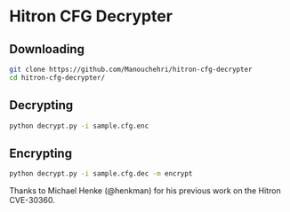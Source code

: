 # Hitron CFG Decrypter

## Downloading

```sh
git clone https://github.com/Manouchehri/hitron-cfg-decrypter
cd hitron-cfg-decrypter/
```

## Decrypting

```sh
python decrypt.py -i sample.cfg.enc
```

## Encrypting

```sh
python decrypt.py -i sample.cfg.dec -m encrypt
```

Thanks to Michael Henke (@henkman) for his previous work on the Hitron CVE-30360. 
